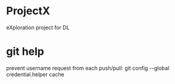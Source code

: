 # ProjectX
eXploration project for DL

# git help
prevent username request from each push/pull:
git config --global credential.helper cache
